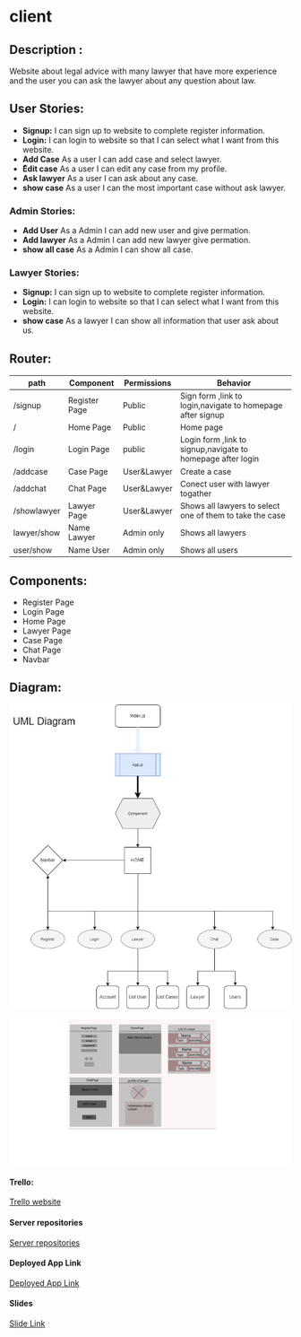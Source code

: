 # client

## Description :

Website about legal advice with many lawyer that have more experience and the user you can ask the lawyer about any question about law.

## User Stories:

- **Signup:** I can sign up to website to complete register information.
- **Login:** I can login to website so that I can select what I want from this website.
- **Add Case** As a user I can add case and select lawyer.
- **ُEdit case** As a user I can edit any case from my profile.
- **Ask lawyer** As a user I can ask about any case.
- **show case** As a user I can the most important case without ask lawyer.

### Admin Stories:

- **Add User** As a Admin I can add new user and give permation.
- **Add lawyer** As a Admin I can add new lawyer give permation.
- **show all case** As a Admin I can show all case.

### Lawyer Stories:

- **Signup:** I can sign up to website to complete register information.
- **Login:** I can login to website so that I can select what I want from this website.
- **show case** As a lawyer I can show all information that user ask about us.

## Router:

| path        | Component     | Permissions | Behavior         |
| ----------- | ------------- | ----------- |------------------|
| /signup     | Register Page | Public      | Sign form ,link to login,navigate to homepage after signup |
| /           | Home Page     | Public      | Home page                                                  |
| /login      | Login Page    | public      | Login form ,link to signup,navigate to homepage after login|
| /addcase    | Case Page     | User&Lawyer | Create a case                                              |
| /addchat    | Chat Page     | User&Lawyer | Conect user with lawyer togather                           |
| /showlawyer | Lawyer Page   | User&Lawyer | Shows all lawyers to select one of them to take the case   |          
| lawyer/show | Name Lawyer   | Admin only  | Shows all lawyers                                          | 
| user/show   | Name User     | Admin only  | Shows all users                                            | 

## Components:
* Register Page 
* Login Page 
* Home Page
* Lawyer Page
* Case Page
* Chat Page
* Navbar


## Diagram:

![UML Diagrm](https://github.com/MP-Project-Mohammed-Ali/client/blob/main/diagram/UML%20Diagram%20V1.png)

![WireFrame](https://github.com/MP-Project-Mohammed-Ali/client/blob/main/diagram/WireframeV1.png)

#### Trello:
[Trello website](https://trello.com/b/wgen9s3X/mp-project-mohammed-ali)

#### Server repositories
[Server repositories](https://github.com/MP-Project-Mohammed-Ali/server)

#### Deployed App Link  
[Deployed App Link](https://github.com/M0hammed-18)

#### Slides
[Slide Link](https://github.com/M0hammed-18)
